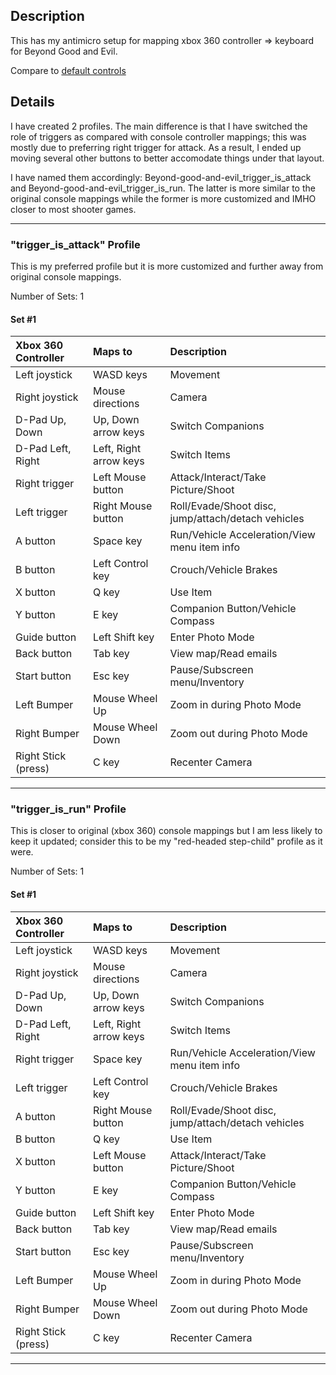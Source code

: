 
## Description

This has my antimicro setup for mapping xbox 360 controller => keyboard for Beyond Good and Evil.

Compare to [default controls](https://strategywiki.org/wiki/Beyond_Good_%26_Evil/Controls)

## Details

I have created 2 profiles. The main difference is that I have switched the role of triggers as compared with console controller mappings; this was mostly due to preferring right trigger for attack. As a result, I ended up moving several other buttons to better accomodate things under that layout.

I have named them accordingly: Beyond-good-and-evil_trigger_is_attack and Beyond-good-and-evil_trigger_is_run. The latter is more similar to the original console mappings while the former is more customized and IMHO closer to most shooter games.

----------------------------------

### "trigger_is_attack" Profile

This is my preferred profile but it is more customized and further away from original console mappings.

Number of Sets: 1

#### Set \#1

| Xbox 360 Controller    | Maps to                 | Description |
| :--------------------- | :---------------------- | :------------------------------ |
| Left joystick          | WASD keys               | Movement |
| Right joystick         | Mouse directions        | Camera |
| D-Pad Up, Down         | Up, Down arrow keys     | Switch Companions |
| D-Pad Left, Right      | Left, Right arrow keys  | Switch Items |
| Right trigger          | Left Mouse button       | Attack/Interact/Take Picture/Shoot |
| Left trigger           | Right Mouse button      | Roll/Evade/Shoot disc, jump/attach/detach vehicles |
| A button               | Space key               | Run/Vehicle Acceleration/View menu item info |
| B button               | Left Control key        | Crouch/Vehicle Brakes |
| X button               | Q key                   | Use Item |
| Y button               | E key                   | Companion Button/Vehicle Compass |
| Guide button           | Left Shift key          | Enter Photo Mode |
| Back button            | Tab key                 | View map/Read emails |
| Start button           | Esc key                 | Pause/Subscreen menu/Inventory |
| Left Bumper            | Mouse Wheel Up          | Zoom in during Photo Mode |
| Right Bumper           | Mouse Wheel Down        | Zoom out during Photo Mode |
| Right Stick (press)    | C key                   | Recenter Camera |

----------------------------------

### "trigger_is_run" Profile

This is closer to original (xbox 360) console mappings but I am less likely to keep it updated; consider this to be my "red-headed step-child" profile as it were.

Number of Sets: 1

#### Set \#1

| Xbox 360 Controller    | Maps to                 | Description |
| :--------------------- | :---------------------- | :------------------------------ |
| Left joystick          | WASD keys               | Movement |
| Right joystick         | Mouse directions        | Camera |
| D-Pad Up, Down         | Up, Down arrow keys     | Switch Companions |
| D-Pad Left, Right      | Left, Right arrow keys  | Switch Items |
| Right trigger          | Space key               | Run/Vehicle Acceleration/View menu item info |
| Left trigger           | Left Control key        | Crouch/Vehicle Brakes |
| A button               | Right Mouse button      | Roll/Evade/Shoot disc, jump/attach/detach vehicles |
| B button               | Q key                   | Use Item |
| X button               | Left Mouse button       | Attack/Interact/Take Picture/Shoot |
| Y button               | E key                   | Companion Button/Vehicle Compass |
| Guide button           | Left Shift key          | Enter Photo Mode |
| Back button            | Tab key                 | View map/Read emails |
| Start button           | Esc key                 | Pause/Subscreen menu/Inventory |
| Left Bumper            | Mouse Wheel Up          | Zoom in during Photo Mode |
| Right Bumper           | Mouse Wheel Down        | Zoom out during Photo Mode |
| Right Stick (press)    | C key                   | Recenter Camera |

----------------------------------
